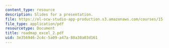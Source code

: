 ```yaml
---
content_type: resource
description: Slides for a presentation.
file: https://ol-ocw-studio-app-production.s3.amazonaws.com/courses/15-778-management-of-supply-networks-for-products-and-services-summer-2004/3e3569462c4c5a09a47a88a30a03d161_roadmap_excel_2.pdf
file_type: application/pdf
resourcetype: Document
title: roadmap_excel_2.pdf
uid: 3e356946-2c4c-5a09-a47a-88a30a03d161
---
```

